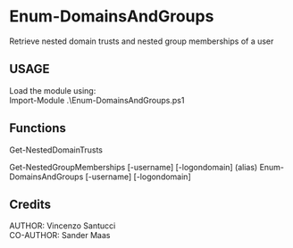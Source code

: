 # Enum-DomainsAndGroups

Retrieve nested domain trusts and nested group memberships of a user

## USAGE

Load the module using:\
Import-Module .\Enum-DomainsAndGroups.ps1

## Functions

Get-NestedDomainTrusts

Get-NestedGroupMemberships [-username] [-logondomain]
(alias) Enum-DomainsAndGroups [-username] [-logondomain]

## Credits

AUTHOR: Vincenzo Santucci\
CO-AUTHOR: Sander Maas


